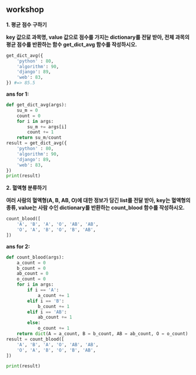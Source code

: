 ## workshop

**1. 평균 점수 구하기**

**key 값으로 과목명, value 값으로 점수를 가지는 dictionary를 전달 받아, 전체 과목의 평균 점수를 반환하는 함수 get_dict_avg 함수를 작성하시오.**

```python
get_dict_avg({
    'python' : 80,
    'algorithm': 90,
    'django': 89,
    'web': 83,
}) #=> 85.5
```

**ans for 1:**

```python
def get_dict_avg(args):
    su_m = 0
    count = 0
    for i in args:
        su_m += args[i]
        count += 1
    return su_m/count
result = get_dict_avg({
    'python' : 80,
    'algorithm': 90,
    'django': 89,
    'web': 83,
})
print(result)
```



**2. 혈액형 분류하기**

**여러 사람의 혈액형(A, B, AB, O)에 대한 정보가 담긴 list를 전달 받아, key는 혈액형의 종류, value는 사람 수인 dictionary를 반환하는 count_blood 함수를 작성하시오.**

```python
count_blood([
    'A', 'B', 'A', 'O', 'AB', 'AB',
    'O', 'A', 'B', 'O', 'B', 'AB',
])
```

**ans for 2:**

```python
def count_blood(args):
    a_count = 0
    b_count = 0
    ab_count = 0
    o_count = 0
    for i in args:
        if i == 'A':
            a_count += 1
        elif i == 'B':
            b_count += 1
        elif i == 'AB':
            ab_count += 1
        else:
            o_count += 1
    return dict(A = a_count, B = b_count, AB = ab_count, O = o_count)
result = count_blood([
    'A', 'B', 'A', 'O', 'AB', 'AB',
    'O', 'A', 'B', 'O', 'B', 'AB',
])

print(result)
```

